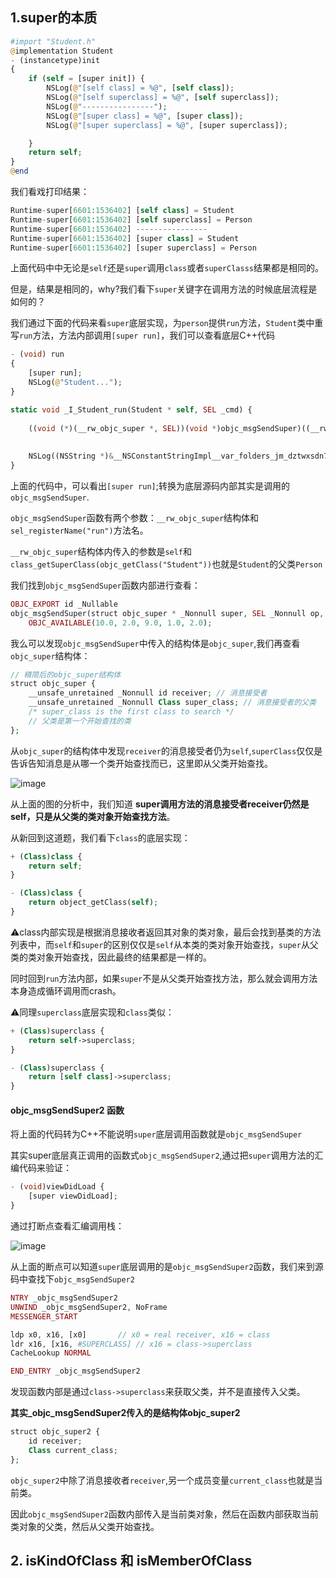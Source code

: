 ## 1.super的本质

```php
#import "Student.h"
@implementation Student
- (instancetype)init
{
    if (self = [super init]) {
        NSLog(@"[self class] = %@", [self class]);
        NSLog(@"[self superclass] = %@", [self superclass]);
        NSLog(@"----------------");
        NSLog(@"[super class] = %@", [super class]);
        NSLog(@"[super superclass] = %@", [super superclass]);

    }
    return self;
}
@end
```

我们看戏打印结果：

```php
Runtime-super[6601:1536402] [self class] = Student
Runtime-super[6601:1536402] [self superclass] = Person
Runtime-super[6601:1536402] ----------------
Runtime-super[6601:1536402] [super class] = Student
Runtime-super[6601:1536402] [super superclass] = Person
```

上面代码中中无论是`self`还是`super`调用`class`或者`superClasss`结果都是相同的。

但是，结果是相同的，why?我们看下`super`关键字在调用方法的时候底层流程是如何的？

我们通过下面的代码来看`super`底层实现，为`person`提供`run`方法，`Student`类中重写`run`方法，方法内部调用`[super run]`，我们可以查看底层C++代码

```php
- (void) run
{
    [super run];
    NSLog(@"Student...");
}
```

```php
static void _I_Student_run(Student * self, SEL _cmd) {
    
    ((void (*)(__rw_objc_super *, SEL))(void *)objc_msgSendSuper)((__rw_objc_super){(id)self, (id)class_getSuperclass(objc_getClass("Student"))}, sel_registerName("run"));
    
    
    NSLog((NSString *)&__NSConstantStringImpl__var_folders_jm_dztwxsdn7bvbz__xj2vlp8980000gn_T_Student_e677aa_mi_0);
}
```

上面的代码中，可以看出`[super run]`;转换为底层源码内部其实是调用的`objc_msgSendSuper`.

`objc_msgSendSuper`函数有两个参数：`__rw_objc_super`结构体和`sel_registerName("run")`方法名。

`__rw_objc_super`结构体内传入的参数是`self`和`class_getSuperClass(objc_getClass("Student"))`也就是`Student`的父类`Person`



我们找到`objc_msgSendSuper`函数内部进行查看：

```php
OBJC_EXPORT id _Nullable
objc_msgSendSuper(struct objc_super * _Nonnull super, SEL _Nonnull op, ...)
    OBJC_AVAILABLE(10.0, 2.0, 9.0, 1.0, 2.0);
```

我么可以发现`objc_msgSendSuper`中传入的结构体是`objc_super`,我们再查看`objc_super`结构体：

```php
// 精简后的objc_super结构体
struct objc_super {
    __unsafe_unretained _Nonnull id receiver; // 消息接受者
    __unsafe_unretained _Nonnull Class super_class; // 消息接受者的父类
    /* super_class is the first class to search */ 
    // 父类是第一个开始查找的类
};
```

从`objc_super`的结构体中发现`receiver`的消息接受者仍为`self`,`superClass`仅仅是告诉告知消息是从哪一个类开始查找而已，这里即从父类开始查找。

![image](https://github.com/Interview-Skill/OC-Class-Analysis/blob/master/Image/runtime4-1.png)

从上面的图的分析中，我们知道 **super调用方法的消息接受者receiver仍然是self，只是从父类的类对象开始查找方法**。

从新回到这道题，我们看下`class`的底层实现：

```php
+ (Class)class {
    return self;
}

- (Class)class {
    return object_getClass(self);
}
```

⚠️class内部实现是根据消息接收者返回其对象的类对象，最后会找到基类的方法列表中，而`self`和`super`的区别仅仅是`self`从本类的类对象开始查找，`super`从父类的类对象开始查找，因此最终的结果都是一样的。

同时回到`run`方法内部，如果`super`不是从父类开始查找方法，那么就会调用方法本身造成循环调用而crash。



⚠️同理`superclass`底层实现和`class`类似：

```php
+ (Class)superclass {
    return self->superclass;
}

- (Class)superclass {
    return [self class]->superclass;
}
```

#### objc_msgSendSuper2 函数

将上面的代码转为C++不能说明`super`底层调用函数就是`objc_msgSendSuper`

其实super底层真正调用的函数式`objc_msgSendSuper2`,通过把`super`调用方法的汇编代码来验证：

```php
- (void)viewDidLoad {
    [super viewDidLoad];
}
```

通过打断点查看汇编调用栈：

![image](https://github.com/Interview-Skill/OC-Class-Analysis/blob/master/Image/huibian.png)

从上面的断点可以知道`super`底层调用的是`objc_msgSendSuper2`函数，我们来到源码中查找下`objc_msgSendSuper2`

```php
NTRY _objc_msgSendSuper2
UNWIND _objc_msgSendSuper2, NoFrame
MESSENGER_START

ldp x0, x16, [x0]       // x0 = real receiver, x16 = class
ldr x16, [x16, #SUPERCLASS] // x16 = class->superclass
CacheLookup NORMAL

END_ENTRY _objc_msgSendSuper2
```

发现函数内部是通过`class->superclass`来获取父类，并不是直接传入父类。

**其实_objc_msgSendSuper2传入的是结构体objc_super2**

```php
struct objc_super2 {
    id receiver;
    Class current_class;
};
```

`objc_super2`中除了消息接收者`receiver`,另一个成员变量`current_class`也就是当前类。

因此`objc_msgSendSuper2`函数内部传入是当前类对象，然后在函数内部获取当前类对象的父类，然后从父类开始查找。



## 2. isKindOfClass 和 isMemberOfClass























